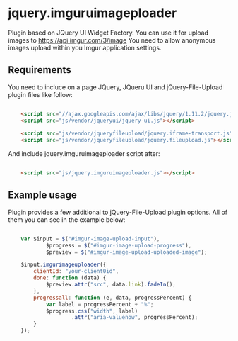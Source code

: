 # jquery.imguruimageploader

Plugin based on JQuery UI Widget Factory. You can use it for upload images to https://api.imgur.com/3/image
You need to allow anonymous images upload within you Imgur application settings.

Requirements
--------------

You need to incluce on a page JQuery, JQueru UI and jQuery-File-Upload plugin files like follow:

```html

    <script src="//ajax.googleapis.com/ajax/libs/jquery/1.11.2/jquery.js"></script>
    <script src="js/vendor/jqueryui/jquery-ui.js"></script>
        
    <script src="js/vendor/jqueryfileupload/jquery.iframe-transport.js"></script>
    <script src="js/vendor/jqueryfileupload/jquery.fileupload.js"></script>

```

And include jquery.imguruimageploader script after:

```html

    <script src="js/jquery.imguruimageploader.js"></script>

```


Example usage
--------------

Plugin provides a few additional to jQuery-File-Upload plugin options. All of them you can see in the example below:

```js

    var $input = $("#imgur-image-upload-input"),
            $progress = $("#imgur-image-upload-progress"),
            $preview = $("#imgur-image-upload-uploaded-image");

    $input.imgurimageuploader({
        clientId: "your-client0id",
        done: function (data) {
            $preview.attr("src", data.link).fadeIn();
        },
        progressall: function (e, data, progressPercent) {
            var label = progressPercent + "%";
            $progress.css("width", label)
                    .attr("aria-valuenow", progressPercent);
        }
    });

```